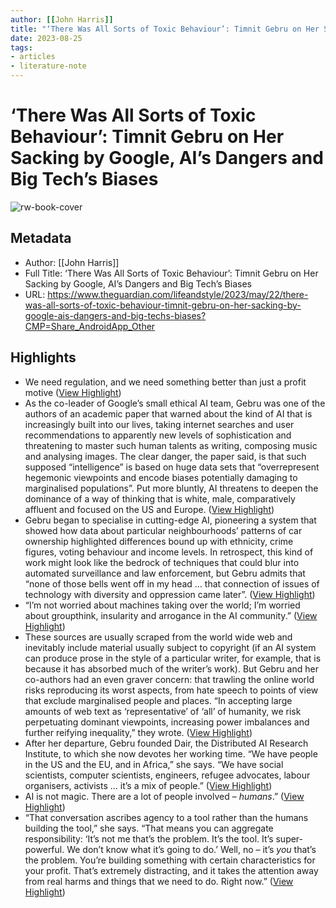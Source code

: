 ```yaml
---
author: [[John Harris]]
title: "‘There Was All Sorts of Toxic Behaviour’: Timnit Gebru on Her Sacking by Google, AI’s Dangers and Big Tech’s Biases"
date: 2023-08-25
tags: 
- articles
- literature-note
---
```

# ‘There Was All Sorts of Toxic Behaviour’: Timnit Gebru on Her Sacking by Google, AI’s Dangers and Big Tech’s Biases

![rw-book-cover](https://i.guim.co.uk/img/media/8315430000e6e4e64af6679eb5fcd095c521b17a/246_635_4709_2825/master/4709.jpg?width=1200&height=630&quality=85&auto=format&fit=crop&overlay-align=bottom%2Cleft&overlay-width=100p&overlay-base64=L2ltZy9zdGF0aWMvb3ZlcmxheXMvdGctZGVmYXVsdC5wbmc&enable=upscale&s=301a4055c4f86892a9045114f1104f57)

## Metadata
- Author: [[John Harris]]
- Full Title: ‘There Was All Sorts of Toxic Behaviour’: Timnit Gebru on Her Sacking by Google, AI’s Dangers and Big Tech’s Biases
- URL: https://www.theguardian.com/lifeandstyle/2023/may/22/there-was-all-sorts-of-toxic-behaviour-timnit-gebru-on-her-sacking-by-google-ais-dangers-and-big-techs-biases?CMP=Share_AndroidApp_Other

## Highlights
- We need regulation, and we need something better than just a profit motive ([View Highlight](https://read.readwise.io/read/01h13xw7narv408xds23a3t255))
- As the co-leader of Google’s small ethical AI team, Gebru was one of the authors of an academic paper that warned about the kind of AI that is increasingly built into our lives, taking internet searches and user recommendations to apparently new levels of sophistication and threatening to master such human talents as writing, composing music and analysing images. The clear danger, the paper said, is that such supposed “intelligence” is based on huge data sets that “overrepresent hegemonic viewpoints and encode biases potentially damaging to marginalised populations”. Put more bluntly, AI threatens to deepen the dominance of a way of thinking that is white, male, comparatively affluent and focused on the US and Europe. ([View Highlight](https://read.readwise.io/read/01h13xxf0gz4s6mr11s9shbc8p))
- Gebru began to specialise in cutting-edge AI, pioneering a system that showed how data about particular neighbourhoods’ patterns of car ownership highlighted differences bound up with ethnicity, crime figures, voting behaviour and income levels. In retrospect, this kind of work might look like the bedrock of techniques that could blur into automated surveillance and law enforcement, but Gebru admits that “none of those bells went off in my head … that connection of issues of technology with diversity and oppression came later”. ([View Highlight](https://read.readwise.io/read/01h13y1m13zggavjprq5a8nrdk))
- “I’m not worried about machines taking over the world; I’m worried about groupthink, insularity and arrogance in the AI community.” ([View Highlight](https://read.readwise.io/read/01h13y3behbv31b8sgah1d788a))
- These sources are usually scraped from the world wide web and inevitably include material usually subject to copyright (if an AI system can produce prose in the style of a particular writer, for example, that is because it has absorbed much of the writer’s work). But Gebru and her co-authors had an even graver concern: that trawling the online world risks reproducing its worst aspects, from hate speech to points of view that exclude marginalised people and places. “In accepting large amounts of web text as ‘representative’ of ‘all’ of humanity, we risk perpetuating dominant viewpoints, increasing power imbalances and further reifying inequality,” they wrote. ([View Highlight](https://read.readwise.io/read/01h13y9kkhmqvn25jmveghm4gr))
- After her departure, Gebru founded Dair, the Distributed AI Research Institute, to which she now devotes her working time. “We have people in the US and the EU, and in Africa,” she says. “We have social scientists, computer scientists, engineers, refugee advocates, labour organisers, activists … it’s a mix of people.” ([View Highlight](https://read.readwise.io/read/01h13ycyv5hp0njxrzw8ptpnbb))
- AI is not magic. There are a lot of people involved – *humans*.” ([View Highlight](https://read.readwise.io/read/01h13ydw156r87bnjg98sarv3r))
- “That conversation ascribes agency to a tool rather than the humans building the tool,” she says. “That means you can aggregate responsibility: ‘It’s not me that’s the problem. It’s the tool. It’s super-powerful. We don’t know what it’s going to do.’ Well, no – it’s *you* that’s the problem. You’re building something with certain characteristics for your profit. That’s extremely distracting, and it takes the attention away from real harms and things that we need to do. Right now.” ([View Highlight](https://read.readwise.io/read/01h13yh5142hka35244nvew2y8))
